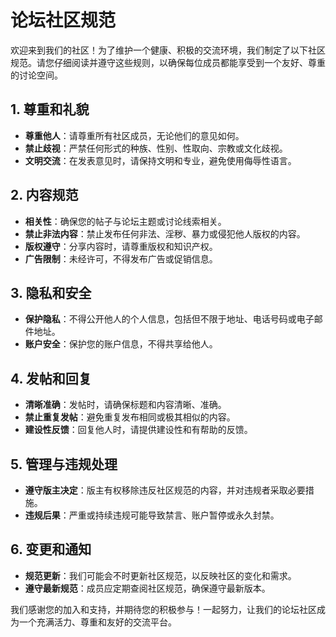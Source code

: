 # 论坛社区规范

欢迎来到我们的社区！为了维护一个健康、积极的交流环境，我们制定了以下社区规范。请您仔细阅读并遵守这些规则，以确保每位成员都能享受到一个友好、尊重的讨论空间。

## 1. 尊重和礼貌

- **尊重他人**：请尊重所有社区成员，无论他们的意见如何。
- **禁止歧视**：严禁任何形式的种族、性别、性取向、宗教或文化歧视。
- **文明交流**：在发表意见时，请保持文明和专业，避免使用侮辱性语言。

## 2. 内容规范

- **相关性**：确保您的帖子与论坛主题或讨论线索相关。
- **禁止非法内容**：禁止发布任何非法、淫秽、暴力或侵犯他人版权的内容。
- **版权遵守**：分享内容时，请尊重版权和知识产权。
- **广告限制**：未经许可，不得发布广告或促销信息。

## 3. 隐私和安全

- **保护隐私**：不得公开他人的个人信息，包括但不限于地址、电话号码或电子邮件地址。
- **账户安全**：保护您的账户信息，不得共享给他人。

## 4. 发帖和回复

- **清晰准确**：发帖时，请确保标题和内容清晰、准确。
- **禁止重复发帖**：避免重复发布相同或极其相似的内容。
- **建设性反馈**：回复他人时，请提供建设性和有帮助的反馈。

## 5. 管理与违规处理

- **遵守版主决定**：版主有权移除违反社区规范的内容，并对违规者采取必要措施。
- **违规后果**：严重或持续违规可能导致禁言、账户暂停或永久封禁。

## 6. 变更和通知

- **规范更新**：我们可能会不时更新社区规范，以反映社区的变化和需求。
- **遵守最新规范**：成员应定期查阅社区规范，确保遵守最新版本。

我们感谢您的加入和支持，并期待您的积极参与！一起努力，让我们的论坛社区成为一个充满活力、尊重和友好的交流平台。